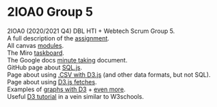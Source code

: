# 2IOA0 Group 5
2IOA0 (2020/2021 Q4) DBL HTI + Webtech Scrum Group 5.\
A full description of the [assignment](https://canvas.tue.nl/courses/14808/pages/course-assignment).\
All canvas [modules](https://canvas.tue.nl/courses/14808/modules).\
The Miro [taskboard](https://miro.com/app/board/o9J_lJ4Bv-o=/).\
The Google docs [minute taking](https://docs.google.com/document/d/19VZTrbw_GhoA1CzZ53FAYedEe9v6PaZ_2JOgWYS1MUY/edit#) document.\
GitHub page about [SQL.js](https://github.com/sql-js/sql.js).\
Page about using [.CSV with D3.js](https://www.tutorialsteacher.com/d3js/loading-data-from-file-in-d3js) (and other data formats, but not SQL).\
Page about using [D3.js fetches](http://using-d3js.com/03_01_d3_fetch.html).\
Examples of [graphs with D3](https://observablehq.com/@d3/gallery) + [even more](https://www.d3-graph-gallery.com/).\
Useful [D3 tutorial](https://www.tutorialsteacher.com/d3js) in a vein similar to W3schools.
